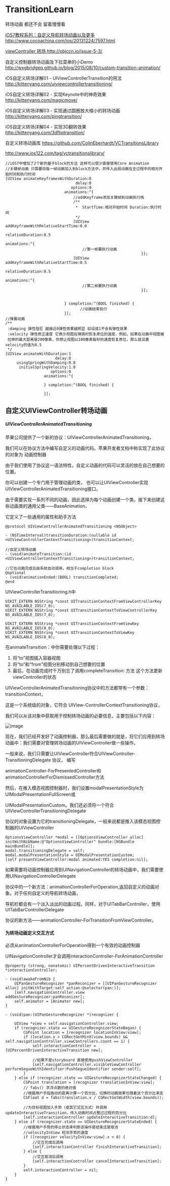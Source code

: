 # TransitionLearn
转场动画  都还不会 留着慢慢看

<u>iOS7教程系列：自定义导航转场动画以及更多<http://www.cocoachina.com/ios/20131224/7597.html></u>

<u>viewController 转场 <http://objccn.io/issue-5-3/></u>

自定义控制器转场动画及下拉菜单的小Demo <http://wxgbridgeq.github.io/blog/2015/08/10/custom-transition-animation/>

iOS自定义转场详解01 - UIViewControllerTransition的用法 <http://kittenyang.com/uiviewcontrollertransitioning/>

iOS自定义转场详解02 - 实现Keynote中的神奇效果 <http://kittenyang.com/magicmove/>

iOS自定义转场详解03 - 实现通过圆圈放大缩小的转场动画 <http://kittenyang.com/pingtransition/>

iOS自定义转场详解04 - 实现3D翻转效果 <http://kittenyang.com/3dfliptransition/>

自定义转场动画库 <https://github.com/ColinEberhardt/VCTransitionsLibrary>

<http://www.ios122.com/tag/vctransitionslibrary/>

	//iOS7中增加了2个新的基于block的方法 这样可以很少直接使用Core Animation
    //关键帧动画 只需要将每一帧动画加入到block方法中，并传入此段动画在全过程中的相对开始时间和执行时间
    [UIView animateKeyframesWithDuration:0
                                   delay:0
                                 options:0
                              animations:^{
                                  //addKeyframe添加关键帧到动画执行栈
                                  /**
                                   *  StartTime:相对开始时间 Duration:执行时间
                                   */
                                  [UIView addKeyframeWithRelativeStartTime:0.0
                                                          relativeDuration:0.5
                                                                animations:^{
                                      //第一帧要执行动画
                                                                }];
                                  [UIView addKeyframeWithRelativeStartTime:0.5
                                                          relativeDuration:0.5
                                                                animations:^{
                                      //第二帧要执行动画
                                                                }];
                                  
                                  
                              } completion:^(BOOL finished) {
                                     //动画结束执行
                              }];
    //弹簧动画
    /**
     :damping 弹性阻尼 越接近0弹性效果越明显 如设成1不会有弹性效果
     :velocity 弹性修正速度 它表示视图在弹跳时恢复原位的速度，例如，如果在动画中视图被
     拉伸的最大距离是200像素，你想让视图以100像素每秒的速度恢复原位，那么就设置velocity的值为0.5
     */
    [UIView animateWithDuration:1
                          delay:0
         usingSpringWithDamping:0.8
          initialSpringVelocity:1.0
                        options:0
                     animations:^{
                         
                     } completion:^(BOOL finished) {
                         
                     }];
                     
                     
                     
## 自定义UIViewController转场动画                   
##### UIViewControllerAnimatedTransitioning

苹果公司提供了一个新的协议：UIViewControllerAnimatedTransitioning，

我们可以在协议方法中编写自定义的动画代码。苹果开发者文档中称实现了此协议的对象为 动画控制器

由于我们使用了协议这一语法特性，自定义动画的代码可以灵活的放在自己想要的位置。

你可以创建一个专门用于管理动画的类， 也可以让UIViewController实现UIViewControllerAnimatedTransitioning接口。

由于需要实现一系列不同的动画，因此选择为每个动画创建一个类。接下来创建这些动画类的通用父类——BaseAnimation，

它定义了一些通用的属性和助手方法

	@protocol UIViewControllerAnimatedTransitioning <NSObject>

	- (NSTimeInterval)transitionDuration:(nullable id 	<UIViewControllerContextTransitioning>)transitionContext;
	
	//自定义转场动画
	- (void)animateTransition:(id <UIViewControllerContextTransitioning>)transitionContext;
	
	//它在动画完成后由系统自动调用，相当于completion block
	@optional
	- (void)animationEnded:(BOOL) transitionCompleted;
	@end


UIViewControllerTransitioning.h中

	UIKIT_EXTERN NSString *const UITransitionContextFromViewControllerKey NS_AVAILABLE_IOS(7_0);
	UIKIT_EXTERN NSString *const UITransitionContextToViewControllerKey NS_AVAILABLE_IOS(7_0);

	UIKIT_EXTERN NSString *const UITransitionContextFromViewKey NS_AVAILABLE_IOS(8_0);
	UIKIT_EXTERN NSString *const UITransitionContextToViewKey NS_AVAILABLE_IOS(8_0);


在animateTransition：中你需要处理以下过程：

1. 将“to”视图插入容器视图
2. 将“to”和“from”视图分别移动到自己想要的位置
3. 最后，在动画完成时千万别忘了调用completeTransition: 方法 这个方法更新viewController的状态

UIViewControllerAnimatedTransitioning协议中的方法都带有一个参数：transitionContext，

这是一个系统级的对象，它符合 UIView-ControllerContextTransitioning协议，

我们可以从该对象中获取用于控制转场动画的必要信息，主要包括以下内容：

![image](https://raw.githubusercontent.com/caodaxun/picture/master/trans.jpg)

现在，我们已经开发好了动画控制器，那么最后需要做的就是，将它们应用到转场动画中：我们需要对管理转场动画的UIViewController做一些操作。

一般来说，我们只需要让UIViewController符合UIViewController-TransitioningDelegate 协议， 编写

animationController-ForPresentedController和animationControllerForDismissedController方法

然后，在推入模态视图控制器时，我们设置modalPresentationStyle为UIModalPresentationFullScreen或

UIModalPresentationCustom。我们还必须将一个符合UIViewControllerTransitioningDelegate

协议的对象设置为它的transitioningDelegate，一般来说都是推入该模态视图控制器的UIViewController

	OptionsViewController *modal = [[OptionsViewController alloc] 
	initWithNibName:@"OptionsViewController" bundle:[NSBundle mainBundle]]; 
	modal.transitioningDelegate = self; 
	modal.modalPresentationStyle = UIModalPresentationCustom; 
	[self presentViewController:modal animated:YES completion:nil];

如果需要将动画控制器应用到UINavigationController的转场动画中，我们需要使用UINavigationControllerDelegate

协议中的一个新方法：animationControllerForOperation,返回自定义的动画对象。对于任何自定义的导航转场动画，

导航栏都会有一个淡入淡出的动画过程。同样，对于UITabBarController，使用UITabBarControllerDelegate

协议的新方法——animationController-ForTransitionFromViewController。


#### 为转场动画定义交互方式

必须从animationControllerForOperation得到一个有效的动画控制器

UINavigationController才会调用interactionController-ForAnimationController

	@property (strong, nonatomic) UIPercentDrivenInteractiveTransition *interactionController;

	- (void)awakeFromNib {
    	UIPanGestureRecognizer *panReconizer = [[UIPanGestureRecognizer alloc] initWithTarget:self action:@selector(pan:)];
    	[self.navigationController.view addGestureRecognizer:panReconizer];
    	self.animator = [Animator new];
	}

	- (void)pan:(UIPanGestureRecognizer *)recognizer {
    
    	UIView *view = self.navigationController.view;
    	if (recognizer.state == UIGestureRecognizerStateBegan) {
        	CGPoint location = [recognizer locationInView:view];
        	if (location.x > CGRectGetMinX(view.bounds) && self.navigationController.viewControllers.count == 1) {
            	self.interactionController = [UIPercentDrivenInteractiveTransition new];
            
            	//如果不是storyboard 直接使用pushViewController
            	[self.navigationController.visibleViewController performSegueWithIdentifier:PushSegueIdentifier sender:self];
        	}
    	} else if (recognizer.state == UIGestureRecognizerStateChanged) {
        	CGPoint translation = [recognizer translationInView:view];
        	// fabs() 求浮点数的绝对值
        	//根据用户手指拖动的距离计算一个百分比，切换的动画效果也随着这个百分比来走
        	CGFloat d = fabs(translation.x / CGRectGetWidth(view.bounds));
        	
        	//为目标视图加入手势（或其它交互方式）并调用 updateInteractiveTransition，传入动画时间占整过过程的百分比
        	[self.interactionController updateInteractiveTransition:d];
    	} else if (recognizer.state == UIGestureRecognizerStateEnded) {
        	//根据用户手势的停止状态来判断该操作是结束还是取消
        	//velocityInView 检测手势的速度
        	if ([recognizer velocityInView:view].x < 0) {
        		//交互完成后调用
            	[self.interactionController finishInteractiveTransition];
        	} else {
        		//交互取消后调用
            	[self.interactionController cancelInteractiveTransition];
        	}
        	self.interactionController = nil;
    	}
	}





























